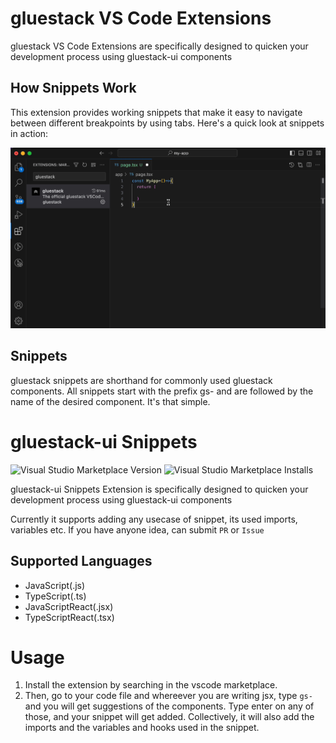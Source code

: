 # gluestack VS Code Extensions

gluestack VS Code Extensions are specifically designed to quicken your development process using gluestack-ui components

## How Snippets Work

This extension provides working snippets that make it easy to navigate between different breakpoints by using tabs. Here's a quick look at snippets in action:

![gluestackSnippet](/demo.gif)

## Snippets

gluestack snippets are shorthand for commonly used gluestack components. All snippets start with the prefix gs- and are followed by the name of the desired component. It's that simple.

# gluestack-ui Snippets

![Visual Studio Marketplace Version](https://img.shields.io/visual-studio-marketplace/v/gluestack.gluestack-vscode)
![Visual Studio Marketplace Installs](https://img.shields.io/visual-studio-marketplace/i/gluestack/gluestack-vscode)

gluestack-ui Snippets Extension is specifically designed to quicken your development process using gluestack-ui components

Currently it supports adding any usecase of snippet, its used imports, variables etc. If you have anyone idea, can submit `PR` or `Issue`

## Supported Languages

- JavaScript(.js)
- TypeScript(.ts)
- JavaScriptReact(.jsx)
- TypeScriptReact(.tsx)

# Usage

1. Install the extension by searching in the vscode marketplace.
2. Then, go to your code file and whereever you are writing jsx, type `gs-` and you will get suggestions of the components. Type enter on any of those, and your snippet will get added.
   Collectively, it will also add the imports and the variables and hooks used in the snippet.
